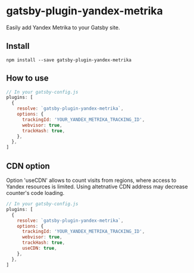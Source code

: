 # gatsby-plugin-yandex-metrika

Easily add Yandex Metrika to your Gatsby site.

## Install
`npm install --save gatsby-plugin-yandex-metrika`

## How to use

```javascript
// In your gatsby-config.js
plugins: [
  {
    resolve: `gatsby-plugin-yandex-metrika`,
    options: {
      trackingId: 'YOUR_YANDEX_METRIKA_TRACKING_ID',
      webvisor: true,
      trackHash: true,
    },
  },
]
```

## CDN option

Option 'useCDN' allows to count visits from regions, where access to Yandex resources is limited. Using altetnative CDN address may decrease counter's code loading.

```javascript
// In your gatsby-config.js
plugins: [
  {
    resolve: `gatsby-plugin-yandex-metrika`,
    options: {
      trackingId: 'YOUR_YANDEX_METRIKA_TRACKING_ID',
      webvisor: true,
      trackHash: true,
      useCDN: true,
    },
  },
]
```
